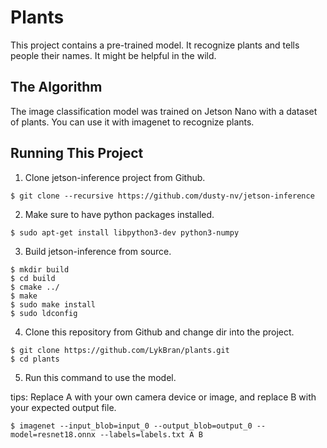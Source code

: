 # Plants  

This project contains a pre-trained model. It recognize plants and tells people their names. It might be helpful in the wild.  

## The Algorithm  

The image classification model was trained on Jetson Nano with a dataset of plants. You can use it with imagenet to recognize plants.  

## Running This Project

1. Clone jetson-inference project from Github.  

```
$ git clone --recursive https://github.com/dusty-nv/jetson-inference
```

2. Make sure to have python packages installed.  

```
$ sudo apt-get install libpython3-dev python3-numpy
```

3. Build jetson-inference from source.  

```
$ mkdir build
$ cd build
$ cmake ../
$ make
$ sudo make install
$ sudo ldconfig
```

4. Clone this repository from Github and change dir into the project.  

```
$ git clone https://github.com/LykBran/plants.git
$ cd plants
```

5. Run this command to use the model.  

tips: Replace A with your own camera device or image, and replace B with your expected output file.  
```
$ imagenet --input_blob=input_0 --output_blob=output_0 --model=resnet18.onnx --labels=labels.txt A B
```

